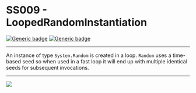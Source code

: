 # SS009 - LoopedRandomInstantiation

[![Generic badge](https://img.shields.io/badge/Severity-Warning-yellow.svg)](https://shields.io/) [![Generic badge](https://img.shields.io/badge/CodeFix-No-lightgrey.svg)](https://shields.io/)

---

An instance of type `System.Random` is created in a loop. `Random` uses a time-based seed so when used in a fast loop it will end up with multiple identical seeds for subsequent invocations.

---

![](./attachments/SS001.gif)
